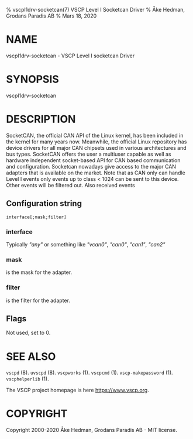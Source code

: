 % vscpl1drv-socketcan(7) VSCP Level I Socketcan Driver
% Åke Hedman, Grodans Paradis AB
% Mars 18, 2020

# NAME

vscpl1drv-socketcan - VSCP Level I socketcan Driver

# SYNOPSIS

vscpl1drv-socketcan

# DESCRIPTION

SocketCAN, the official CAN API of the Linux kernel, has been included in the kernel for many years now. Meanwhile, the official Linux repository has device drivers for all major CAN chipsets used in various architectures and bus types. SocketCAN offers the user a multiuser capable as well as hardware independent socket-based API for CAN based communication and configuration. Socketcan nowadays give access to the major CAN adapters that is available on the market. Note that as CAN only can handle Level I events only events up to class < 1024 can be sent to this device. Other events will be filtered out. Also received events 

## Configuration string

```
interface[;mask;filter]
```

### interface
Typically _"any"_ or something like _"vcan0"_, _"can0"_, _"can1"_, _"can2"_

### mask
is the mask for the adapter.

### filter
is the filter for the adapter. 

## Flags

Not used, set to 0.


# SEE ALSO

`vscpd` (8).
`uvscpd` (8).
`vscpworks` (1).
`vscpcmd` (1).
`vscp-makepassword` (1).
`vscphelperlib` (1).

The VSCP project homepage is here <https://www.vscp.org>.

# COPYRIGHT
Copyright 2000-2020 Åke Hedman, Grodans Paradis AB - MIT license.